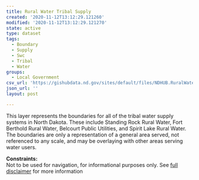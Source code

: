 ```yaml
---
title: Rural Water Tribal Supply
created: '2020-11-12T13:12:29.121260'
modified: '2020-11-12T13:12:29.121270'
state: active
type: dataset
tags:
  - Boundary
  - Supply
  - Swc
  - Tribal
  - Water
groups:
  - Local Government
csv_url: 'https://gishubdata.nd.gov/sites/default/files/NDHUB.RuralWaterTribalSupply.csv'
json_url: ''
layout: post

---
```

<p>This layer represents the boundaries for all of the tribal water supply systems in North Dakota. These include Standing Rock Rural Water, Fort Berthold Rural Water, Belcourt Public Utilities, and Spirit Lake Rural Water. The boundaries are only a representation of a general area served, not referenced to any scale, and may be overlaying with other areas serving water users.</p>
<p><strong>Constraints:</strong><br />
Not to be used for navigation, for informational purposes only. See <a href="/north-dakota-disclaimer">full disclaimer</a> for more information</p>

